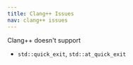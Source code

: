 ```yaml
---
title: Clang++ Issues
nav: clang++ issues
---
```


Clang++ doesn't support

* ``std::quick_exit``, ``std::at_quick_exit``